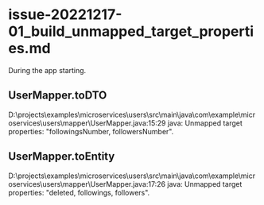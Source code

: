# issue-20221217-01_build_unmapped_target_properties.md

During the app starting.

## UserMapper.toDTO
D:\projects\examples\microservices\users\src\main\java\com\example\microservices\users\mapper\UserMapper.java:15:29
java: Unmapped target properties: "followingsNumber, followersNumber".

## UserMapper.toEntity
D:\projects\examples\microservices\users\src\main\java\com\example\microservices\users\mapper\UserMapper.java:17:26
java: Unmapped target properties: "deleted, followings, followers".